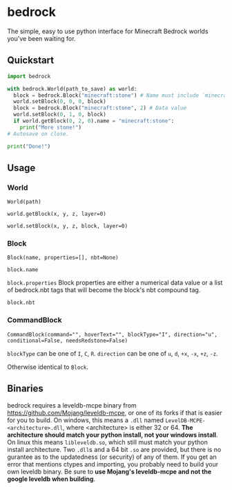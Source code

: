 # bedrock
The simple, easy to use python interface for Minecraft Bedrock worlds you've been waiting for.

## Quickstart
```python
import bedrock

with bedrock.World(path_to_save) as world:
  block = bedrock.Block("minecraft:stone") # Name must include `minecraft:`
  world.setBlock(0, 0, 0, block)
  block = bedrock.Block("minecraft:stone", 2) # Data value
  world.setBlock(0, 1, 0, block)
  if world.getBlock(0, 2, 0).name = "minecraft:stone":
    print("More stone!")
# Autosave on close.

print("Done!")
```

## Usage
### World
`World(path)`

`world.getBlock(x, y, z, layer=0)`

`world.setBlock(x, y, z, block, layer=0)`

### Block
`Block(name, properties=[], nbt=None)`

`block.name`

`block.properties`
Block properties are either a numerical data value or a list of bedrock.nbt tags that will become the block's nbt compound tag.

`block.nbt`

### CommandBlock
`CommandBlock(command="", hoverText="", blockType="I", direction="u", conditional=False, needsRedstone=False)`

`blockType` can be one of `I`, `C`, `R`. `direction` can be one of `u`, `d`, `+x`, `-x`, `+z`, `-z`.

Otherwise identical to `Block`.

## Binaries
bedrock requires a leveldb-mcpe binary from https://github.com/Mojang/leveldb-mcpe, or one of its forks if that is easier for you to build. On windows, this means a `.dll` named `LevelDB-MCPE-<architecture>.dll`, where \<architecture> is either 32 or 64. **The architecture should match your python install, not your windows install**. On linux this means `libleveldb.so`, which still must match your python install architecture. Two `.dll`s and a 64 bit `.so` are provided, but there is no gurantee as to the updatedness (or security) of any of them. If you get an error that mentions ctypes and importing, you probably need to build your own leveldb binary. Be sure to **use Mojang's leveldb-mcpe and not the google leveldb when building**.
